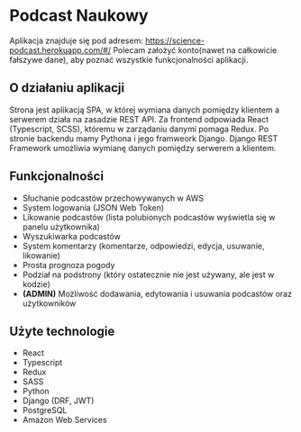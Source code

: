 # Podcast Naukowy
Aplikacja znajduje się pod adresem: https://science-podcast.herokuapp.com/#/
Polecam założyć konto(nawet na całkowicie fałszywe dane), aby poznać wszystkie funkcjonalności aplikacji.

## O działaniu aplikacji
Strona jest aplikacją SPA, w której wymiana danych pomiędzy klientem a serwerem działa na zasadzie REST API. Za frontend odpowiada React (Typescript, SCSS), któremu w zarządaniu danymi pomaga Redux. Po stronie backendu mamy Pythona i jego framweork Django. Django REST Framework umożliwia wymianę danych pomiędzy serwerem a klientem.

## Funkcjonalności
- Słuchanie podcastów przechowywanych w AWS
- System logowania (JSON Web Token)
- Likowanie podcastów (lista polubionych podcastów wyświetla się w panelu użytkownika)
- Wyszukiwarka podcastów
- System komentarzy (komentarze, odpowiedzi, edycja, usuwanie, likowanie)
- Prosta prognoza pogody
- Podział na podstrony (który ostatecznie nie jest używany, ale jest w kodzie)
- **(ADMIN)** Możliwość dodawania, edytowania i usuwania podcastów oraz użytkowników

## Użyte technologie
- React
- Typescript
- Redux
- SASS
- Python
- Django (DRF, JWT)
- PostgreSQL
- Amazon Web Services
